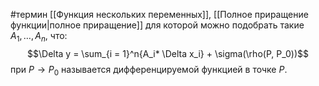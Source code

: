 #термин 
[[Функция нескольких переменных]], [[Полное приращение функции|полное приращение]] для которой можно подобрать такие $A_1, \dots, A_n$, что:$$\Delta y = \sum_{i = 1}^n{A_i* \Delta x_i} + \sigma(\rho(P, P_0))$$ при $P\to P_0$ называется дифференцируемой функцией в точке $P$.